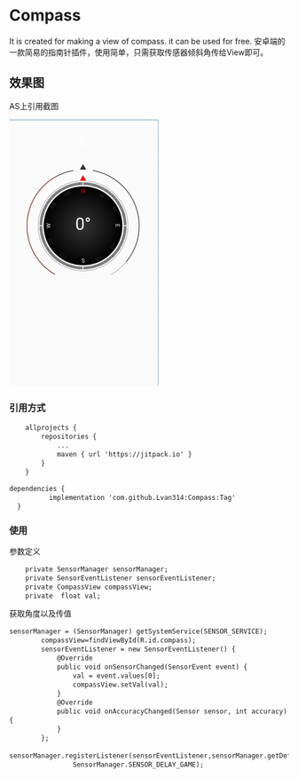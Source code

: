# Compass

It is created for making a view of compass. it can be used for free.
安卓端的一款简易的指南针插件，使用简单，只需获取传感器倾斜角传给View即可。

## 效果图

AS上引用截图

![效果图](https://github.com/lvan314/Compass/blob/master/compassview.png)

### 引用方式

```
	allprojects {
		repositories {
			...
			maven { url 'https://jitpack.io' }
		}
	}
  ```
  
  ```
  dependencies {
	        implementation 'com.github.Lvan314:Compass:Tag'
	}
  ```

### 使用
参数定义
```
    private SensorManager sensorManager;
    private SensorEventListener sensorEventListener;
    private CompassView compassView;
    private  float val;
```
获取角度以及传值
```
sensorManager = (SensorManager) getSystemService(SENSOR_SERVICE);
        compassView=findViewById(R.id.compass);
        sensorEventListener = new SensorEventListener() {
            @Override
            public void onSensorChanged(SensorEvent event) {
                val = event.values[0];
                compassView.setVal(val);
            }
            @Override
            public void onAccuracyChanged(Sensor sensor, int accuracy) {
            }
        };
        sensorManager.registerListener(sensorEventListener,sensorManager.getDefaultSensor(Sensor.TYPE_ORIENTATION),
                SensorManager.SENSOR_DELAY_GAME);
```
    
